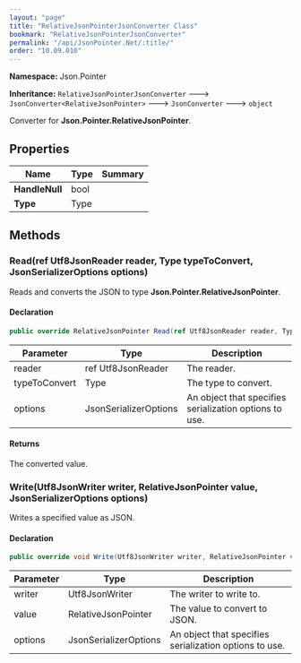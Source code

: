 ```yaml
---
layout: "page"
title: "RelativeJsonPointerJsonConverter Class"
bookmark: "RelativeJsonPointerJsonConverter"
permalink: "/api/JsonPointer.Net/:title/"
order: "10.09.010"
---
```

**Namespace:** Json.Pointer

**Inheritance:**
`RelativeJsonPointerJsonConverter`
 🡒 
`JsonConverter<RelativeJsonPointer>`
 🡒 
`JsonConverter`
 🡒 
`object`

Converter for **Json.Pointer.RelativeJsonPointer**.

## Properties

| Name | Type | Summary |
|---|---|---|
| **HandleNull** | bool |  |
| **Type** | Type |  |

## Methods

### Read(ref Utf8JsonReader reader, Type typeToConvert, JsonSerializerOptions options)

Reads and converts the JSON to type **Json.Pointer.RelativeJsonPointer**.

#### Declaration

```c#
public override RelativeJsonPointer Read(ref Utf8JsonReader reader, Type typeToConvert, JsonSerializerOptions options)
```

| Parameter | Type | Description |
|---|---|---|
| reader | ref Utf8JsonReader | The reader. |
| typeToConvert | Type | The type to convert. |
| options | JsonSerializerOptions | An object that specifies serialization options to use. |


#### Returns

The converted value.

### Write(Utf8JsonWriter writer, RelativeJsonPointer value, JsonSerializerOptions options)

Writes a specified value as JSON.

#### Declaration

```c#
public override void Write(Utf8JsonWriter writer, RelativeJsonPointer value, JsonSerializerOptions options)
```

| Parameter | Type | Description |
|---|---|---|
| writer | Utf8JsonWriter | The writer to write to. |
| value | RelativeJsonPointer | The value to convert to JSON. |
| options | JsonSerializerOptions | An object that specifies serialization options to use. |


